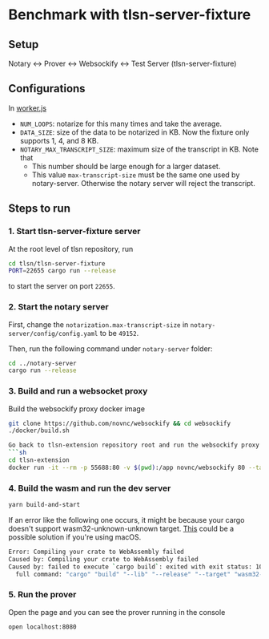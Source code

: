 # Benchmark with tlsn-server-fixture

## Setup
Notary <-> Prover <-> Websockify <-> Test Server (tlsn-server-fixture)

## Configurations
In [worker.js](./worker.js)
- `NUM_LOOPS`: notarize for this many times and take the average.
- `DATA_SIZE`: size of the data to be notarized in KB. Now the fixture only supports 1, 4, and 8 KB.
- `NOTARY_MAX_TRANSCRIPT_SIZE`: maximum size of the transcript in KB. Note that
    - This number should be large enough for a larger dataset.
    - This value `max-transcript-size` must be the same one used by notary-server. Otherwise the notary server will reject the transcript.

## Steps to run
### 1. Start tlsn-server-fixture server
At the root level of tlsn repository, run
```sh
cd tlsn/tlsn-server-fixture
PORT=22655 cargo run --release
```
to start the server on port `22655`.

### 2. Start the notary server
First, change the `notarization.max-transcript-size` in `notary-server/config/config.yaml` to be `49152`.

Then, run the following command under `notary-server` folder:
```sh
cd ../notary-server
cargo run --release
```

### 3. Build and run a websocket proxy
Build the websockify proxy docker image
```sh
git clone https://github.com/novnc/websockify && cd websockify
./docker/build.sh

Go back to tlsn-extension repository root and run the websockify proxy
```sh
cd tlsn-extension
docker run -it --rm -p 55688:80 -v $(pwd):/app novnc/websockify 80 --target-config /app/websockify_target_cfg --verbose
```

### 4. Build the wasm and run the dev server
```sh
yarn build-and-start
```

If an error like the following one occurs, it might be because your cargo doesn't support wasm32-unknown-unknown target. [This](https://github.com/tlsnotary/tlsn-extension/issues/29#issuecomment-1855186942) could be a possible solution if you're using macOS.
```sh
Error: Compiling your crate to WebAssembly failed
Caused by: Compiling your crate to WebAssembly failed
Caused by: failed to execute `cargo build`: exited with exit status: 101
  full command: "cargo" "build" "--lib" "--release" "--target" "wasm32-unknown-unknown"
```

### 5. Run the prover
Open the page and you can see the prover running in the console

```sh
open localhost:8080
```
